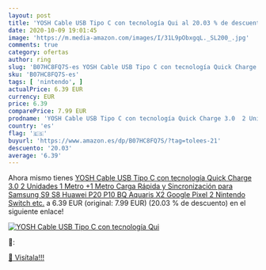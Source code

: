```yaml
---
layout: post
title: 'YOSH Cable USB Tipo C con tecnología Qui al 20.03 % de descuento'
date: 2020-10-09 19:01:45
image: 'https://m.media-amazon.com/images/I/31L9pObxgqL._SL200_.jpg'
comments: true
category: ofertas
author: ring
slug: 'B07HC8FQ7S-es YOSH Cable USB Tipo C con tecnología Quick Charge 3.0 2...'
sku: 'B07HC8FQ7S-es'
tags: [ 'nintendo', ]
actualPrice: 6.39 EUR
currency: EUR
price: 6.39
comparePrice: 7.99 EUR
prodname: 'YOSH Cable USB Tipo C con tecnología Quick Charge 3.0  2 Unidades  1 Metro +1 Metro   Carga Rápida y Sincronización para Samsung S9 S8 Huawei P20 P10 BQ Aquaris X2 Google Pixel 2 Nintendo Switch etc.'
country: 'es'
flag: '🇪🇸'
buyurl: 'https://www.amazon.es/dp/B07HC8FQ7S/?tag=tolees-21'
descuento: '20.03'
average: '6.39'
---
```


Ahora mismo tienes [YOSH Cable USB Tipo C con tecnología Quick Charge 3.0  2 Unidades  1 Metro +1 Metro   Carga Rápida y Sincronización para Samsung S9 S8 Huawei P20 P10 BQ Aquaris X2 Google Pixel 2 Nintendo Switch etc.](https://www.amazon.es/dp/B07HC8FQ7S/?tag=tolees-21) a 6.39 EUR (original: 7.99 EUR) (20.03 %  de descuento) en el siguiente enlace!

[![YOSH Cable USB Tipo C con tecnología Qui](https://m.media-amazon.com/images/I/31L9pObxgqL._SL200_.jpg)](https://www.amazon.es/dp/B07HC8FQ7S/?tag=tolees-21)

🔎:


[🛒 Visítala!!!](https://www.amazon.es/dp/B07HC8FQ7S/?tag=tolees-21)
